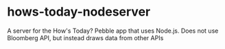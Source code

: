 hows-today-nodeserver
=====================

A server for the How's Today? Pebble app that uses Node.js. Does not use Bloomberg API, but instead draws data from other APIs
